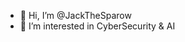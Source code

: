 - 👋 Hi, I’m @JackTheSparow
- 👀 I’m interested in CyberSecurity & AI

<!---
JackTheSparow/JackTheSparow is a ✨ special ✨ repository because its `README.md` (this file) appears on your GitHub profile.
You can click the Preview link to take a look at your changes.
--->
